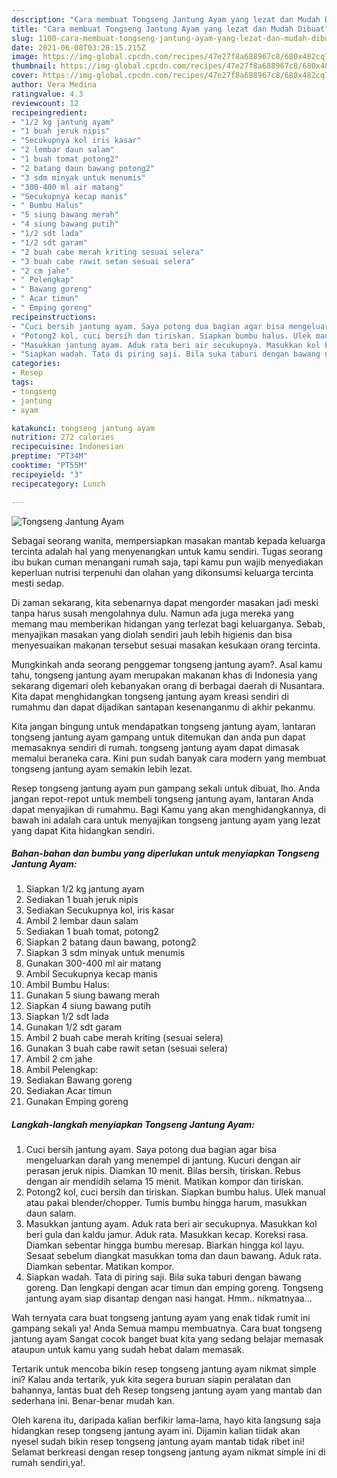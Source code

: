 ```yaml
---
description: "Cara membuat Tongseng Jantung Ayam yang lezat dan Mudah Dibuat"
title: "Cara membuat Tongseng Jantung Ayam yang lezat dan Mudah Dibuat"
slug: 1100-cara-membuat-tongseng-jantung-ayam-yang-lezat-dan-mudah-dibuat
date: 2021-06-08T03:28:15.215Z
image: https://img-global.cpcdn.com/recipes/47e27f8a688967c8/680x482cq70/tongseng-jantung-ayam-foto-resep-utama.jpg
thumbnail: https://img-global.cpcdn.com/recipes/47e27f8a688967c8/680x482cq70/tongseng-jantung-ayam-foto-resep-utama.jpg
cover: https://img-global.cpcdn.com/recipes/47e27f8a688967c8/680x482cq70/tongseng-jantung-ayam-foto-resep-utama.jpg
author: Vera Medina
ratingvalue: 4.3
reviewcount: 12
recipeingredient:
- "1/2 kg jantung ayam"
- "1 buah jeruk nipis"
- "Secukupnya kol iris kasar"
- "2 lembar daun salam"
- "1 buah tomat potong2"
- "2 batang daun bawang potong2"
- "3 sdm minyak untuk menumis"
- "300-400 ml air matang"
- "Secukupnya kecap manis"
- " Bumbu Halus"
- "5 siung bawang merah"
- "4 siung bawang putih"
- "1/2 sdt lada"
- "1/2 sdt garam"
- "2 buah cabe merah kriting sesuai selera"
- "3 buah cabe rawit setan sesuai selera"
- "2 cm jahe"
- " Pelengkap"
- " Bawang goreng"
- " Acar timun"
- " Emping goreng"
recipeinstructions:
- "Cuci bersih jantung ayam. Saya potong dua bagian agar bisa mengeluarkan darah yang menempel di jantung. Kucuri dengan air perasan jeruk nipis. Diamkan 10 menit. Bilas bersih, tiriskan. Rebus dengan air mendidih selama 15 menit. Matikan kompor dan tiriskan."
- "Potong2 kol, cuci bersih dan tiriskan. Siapkan bumbu halus. Ulek manual atau pakai blender/chopper. Tumis bumbu hingga harum, masukkan daun salam."
- "Masukkan jantung ayam. Aduk rata beri air secukupnya. Masukkan kol beri gula dan kaldu jamur. Aduk rata. Masukkan kecap. Koreksi rasa. Diamkan sebentar hingga bumbu meresap. Biarkan hingga kol layu. Sesaat sebelum diangkat masukkan toma dan daun bawang. Aduk rata. Diamkan sebentar. Matikan kompor."
- "Siapkan wadah. Tata di piring saji. Bila suka taburi dengan bawang goreng. Dan lengkapi dengan acar timun dan emping goreng. Tongseng jantung ayam siap disantap dengan nasi hangat. Hmm.. nikmatnyaa..."
categories:
- Resep
tags:
- tongseng
- jantung
- ayam

katakunci: tongseng jantung ayam 
nutrition: 272 calories
recipecuisine: Indonesian
preptime: "PT34M"
cooktime: "PT55M"
recipeyield: "3"
recipecategory: Lunch

---
```



![Tongseng Jantung Ayam](https://img-global.cpcdn.com/recipes/47e27f8a688967c8/680x482cq70/tongseng-jantung-ayam-foto-resep-utama.jpg)

Sebagai seorang wanita, mempersiapkan masakan mantab kepada keluarga tercinta adalah hal yang menyenangkan untuk kamu sendiri. Tugas seorang ibu bukan cuman menangani rumah saja, tapi kamu pun wajib menyediakan keperluan nutrisi terpenuhi dan olahan yang dikonsumsi keluarga tercinta mesti sedap.

Di zaman  sekarang, kita sebenarnya dapat mengorder masakan jadi meski tanpa harus susah mengolahnya dulu. Namun ada juga mereka yang memang mau memberikan hidangan yang terlezat bagi keluarganya. Sebab, menyajikan masakan yang diolah sendiri jauh lebih higienis dan bisa menyesuaikan makanan tersebut sesuai masakan kesukaan orang tercinta. 



Mungkinkah anda seorang penggemar tongseng jantung ayam?. Asal kamu tahu, tongseng jantung ayam merupakan makanan khas di Indonesia yang sekarang digemari oleh kebanyakan orang di berbagai daerah di Nusantara. Kita dapat menghidangkan tongseng jantung ayam kreasi sendiri di rumahmu dan dapat dijadikan santapan kesenanganmu di akhir pekanmu.

Kita jangan bingung untuk mendapatkan tongseng jantung ayam, lantaran tongseng jantung ayam gampang untuk ditemukan dan anda pun dapat memasaknya sendiri di rumah. tongseng jantung ayam dapat dimasak memalui beraneka cara. Kini pun sudah banyak cara modern yang membuat tongseng jantung ayam semakin lebih lezat.

Resep tongseng jantung ayam pun gampang sekali untuk dibuat, lho. Anda jangan repot-repot untuk membeli tongseng jantung ayam, lantaran Anda dapat menyajikan di rumahmu. Bagi Kamu yang akan menghidangkannya, di bawah ini adalah cara untuk menyajikan tongseng jantung ayam yang lezat yang dapat Kita hidangkan sendiri.

<!--inarticleads1-->

##### Bahan-bahan dan bumbu yang diperlukan untuk menyiapkan Tongseng Jantung Ayam:

1. Siapkan 1/2 kg jantung ayam
1. Sediakan 1 buah jeruk nipis
1. Sediakan Secukupnya kol, iris kasar
1. Ambil 2 lembar daun salam
1. Sediakan 1 buah tomat, potong2
1. Siapkan 2 batang daun bawang, potong2
1. Siapkan 3 sdm minyak untuk menumis
1. Gunakan 300-400 ml air matang
1. Ambil Secukupnya kecap manis
1. Ambil  Bumbu Halus:
1. Gunakan 5 siung bawang merah
1. Siapkan 4 siung bawang putih
1. Siapkan 1/2 sdt lada
1. Gunakan 1/2 sdt garam
1. Ambil 2 buah cabe merah kriting (sesuai selera)
1. Gunakan 3 buah cabe rawit setan (sesuai selera)
1. Ambil 2 cm jahe
1. Ambil  Pelengkap:
1. Sediakan  Bawang goreng
1. Sediakan  Acar timun
1. Gunakan  Emping goreng




<!--inarticleads2-->

##### Langkah-langkah menyiapkan Tongseng Jantung Ayam:

1. Cuci bersih jantung ayam. Saya potong dua bagian agar bisa mengeluarkan darah yang menempel di jantung. Kucuri dengan air perasan jeruk nipis. Diamkan 10 menit. Bilas bersih, tiriskan. Rebus dengan air mendidih selama 15 menit. Matikan kompor dan tiriskan.
1. Potong2 kol, cuci bersih dan tiriskan. Siapkan bumbu halus. Ulek manual atau pakai blender/chopper. Tumis bumbu hingga harum, masukkan daun salam.
1. Masukkan jantung ayam. Aduk rata beri air secukupnya. Masukkan kol beri gula dan kaldu jamur. Aduk rata. Masukkan kecap. Koreksi rasa. Diamkan sebentar hingga bumbu meresap. Biarkan hingga kol layu. Sesaat sebelum diangkat masukkan toma dan daun bawang. Aduk rata. Diamkan sebentar. Matikan kompor.
1. Siapkan wadah. Tata di piring saji. Bila suka taburi dengan bawang goreng. Dan lengkapi dengan acar timun dan emping goreng. Tongseng jantung ayam siap disantap dengan nasi hangat. Hmm.. nikmatnyaa...




Wah ternyata cara buat tongseng jantung ayam yang enak tidak rumit ini gampang sekali ya! Anda Semua mampu membuatnya. Cara buat tongseng jantung ayam Sangat cocok banget buat kita yang sedang belajar memasak ataupun untuk kamu yang sudah hebat dalam memasak.

Tertarik untuk mencoba bikin resep tongseng jantung ayam nikmat simple ini? Kalau anda tertarik, yuk kita segera buruan siapin peralatan dan bahannya, lantas buat deh Resep tongseng jantung ayam yang mantab dan sederhana ini. Benar-benar mudah kan. 

Oleh karena itu, daripada kalian berfikir lama-lama, hayo kita langsung saja hidangkan resep tongseng jantung ayam ini. Dijamin kalian tiidak akan nyesel sudah bikin resep tongseng jantung ayam mantab tidak ribet ini! Selamat berkreasi dengan resep tongseng jantung ayam nikmat simple ini di rumah sendiri,ya!.

